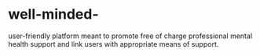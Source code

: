 # well-minded-
user-friendly platform meant to promote free of charge professional mental health support and link users with appropriate means of support. 
